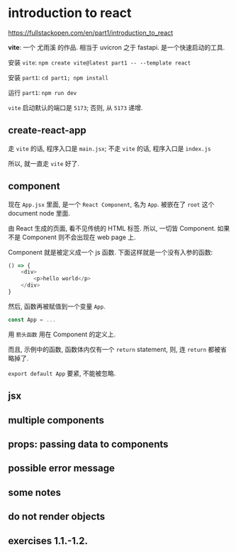# introduction to react

https://fullstackopen.com/en/part1/introduction_to_react

**vite**: 一个 尤雨溪 的作品. 相当于 uvicron 之于 fastapi. 是一个快速启动的工具.

安装 `vite`: `npm create vite@latest part1 -- --template react`

安装 `part1`: `cd part1; npm install`

运行 `part1`: `npm run dev`

`vite` 启动默认的端口是 `5173`; 否则, 从 `5173` 递增.

## create-react-app

走 `vite` 的话, 程序入口是 `main.jsx`;
不走 `vite` 的话, 程序入口是 `index.js`

所以, 就一直走 `vite` 好了.

## component

现在 `App.jsx` 里面, 是一个 `React Component`, 名为 `App`. 被嵌在了 `root` 这个 document node 里面.

由 React 生成的页面, 看不见传统的 HTML 标签.
所以, 一切皆 Component. 如果不是 Component 则不会出现在 web page 上.

Component 就是被定义成一个 js 函数. 下面这样就是一个没有入参的函数:

```javascript
() => {
    <div>
        <p>hello world</p>
    </div>
}
```

然后, 函数再被赋值到一个变量 `App`.

```javascript
const App = ...
```

用 `箭头函数` 用在 Component 的定义上.

而且, 示例中的函数, 函数体内仅有一个 `return` statement, 则, 连 `return` 都被省略掉了.

`export default App` 要紧, 不能被忽略.

## jsx

## multiple components

## props: passing data to components

## possible error message

## some notes

## do not render objects

## exercises 1.1.-1.2.